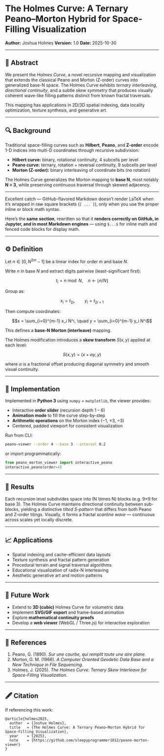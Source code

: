 # The Holmes Curve: A Ternary Peano–Morton Hybrid for Space-Filling Visualization

**Author:** Joshua Holmes
**Version:** 1.0
**Date:** 2025-10-30

---

## 🧩 Abstract

We present the *Holmes Curve*, a novel recursive mapping and visualization that extends the classical Peano and Morton (Z-order) curves into generalized base-N space.
The Holmes Curve exhibits *ternary interleaving*, *directional continuity*, and a subtle *skew symmetry* that produces visually coherent wave-like filling patterns distinct from known fractal traversals.

This mapping has applications in 2D/3D spatial indexing, data locality optimization, texture synthesis, and generative art.

---

## 🔍 Background

Traditional space-filling curves such as **Hilbert**, **Peano**, and **Z-order** encode 1-D indices into multi-D coordinates through recursive subdivision:

* **Hilbert curve:** binary, rotational continuity, 4 subcells per level
* **Peano curve:** ternary, rotation + reversal continuity, 9 subcells per level
* **Morton (Z-order):** binary interleaving of coordinate bits (no rotation)

The Holmes Curve generalizes the Morton mapping to **base N**, most notably **N = 3**, while preserving continuous traversal through skewed adjacency.

---

Excellent catch — GitHub-flavored Markdown doesn’t render LaTeX when it’s wrapped in raw square brackets (`[ ... ]`), only when you use the proper inline or block math syntax.

Here’s the **same section**, rewritten so that it **renders correctly on GitHub, in Jupyter, and in most Markdown engines** — using `$...$` for inline math and fenced code blocks for display math.

---

## ⚙️ Definition

Let
$n \in [0, N^{2m} - 1]$
be a linear index for order *m* and base *N*.

Write *n* in base *N* and extract digits pairwise (least-significant first):

```math
t_i = n \bmod N, \quad n \leftarrow \lfloor n / N \rfloor
```

Group as:

```math
x_i = t_{2i}, \qquad y_i = t_{2i+1}
```

Then compute coordinates:

```math
x = \sum_{i=0}^{m-1} x_i N^i, \quad
y = \sum_{i=0}^{m-1} y_i N^i
```

This defines a **base-N Morton (interleave)** mapping.

The Holmes modification introduces a **skew transform** $S(x,y)$ applied at each level:

```math
S(x, y) = (x + \alpha y,\, y)
```

where $\alpha$ is a fractional offset producing diagonal symmetry and smooth visual continuity.

---

## 🧠 Implementation

Implemented in **Python 3** using `numpy` + `matplotlib`, the viewer provides:

* Interactive **order slider** (recursion depth 1 – 6)
* **Animation mode** to fill the curve step-by-step
* **Arithmetic operations** on the Morton index (−1, ×3, ÷3)
* Centered, padded viewport for consistent visualization

Run from CLI:

```bash
peano-viewer --order 4 --base 3 --interval 0.2
```

or import programmatically:

```python
from peano_morton_viewer import interactive_peano
interactive_peano(order=4)
```

---

## 🎨 Results

Each recursion level subdivides space into (N \times N) blocks (e.g. 9×9 for base 3).
The Holmes Curve maintains directional continuity between sub-blocks, yielding a distinctive *tilted S-pattern* that differs from both Peano and Z-order tilings.
Visually, it forms a fractal *scanline wave* — continuous across scales yet locally discrete.

---

## 📈 Applications

* Spatial indexing and cache-efficient data layouts
* Texture synthesis and fractal pattern generation
* Procedural terrain and signal traversal algorithms
* Educational visualization of radix-N interleaving
* Aesthetic generative art and motion patterns

---

## 🚀 Future Work

* Extend to **3D (cubic)** Holmes Curve for volumetric data
* Implement **SVG/GIF export** and frame-based animation
* Explore **mathematical continuity proofs**
* Develop a **web viewer** (WebGL / Three.js) for interactive exploration

---

## 🧾 References

1. Peano, G. (1890). *Sur une courbe, qui remplit toute une aire plane.*
2. Morton, G. M. (1966). *A Computer Oriented Geodetic Data Base and a New Technique in File Sequencing.*
3. Holmes, J. (2025). *The Holmes Curve: Ternary Skew Interleave for Space-Filling Visualization.*

---

## 🖋 Citation

If referencing this work:

```
@article{holmes2025,
  author  = {Joshua Holmes},
  title   = {The Holmes Curve: A Ternary Peano–Morton Hybrid for Space-Filling Visualization},
  year    = {2025},
  note    = {https://github.com/sleepyprogrammer1012/peano-morton-viewer}
}
```
